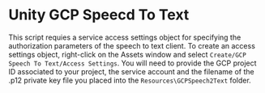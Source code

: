 # Unity GCP Speecd To Text

This script requies a service access settings object for specifying the authorization parameters of the speech to text client. To create an access settings object, right-click on the Assets window and select `Create/GCP Speech To Text/Access Settings`. You will need to provide the GCP project ID associated to your project, the service account and the filename of the .p12 private key file you placed into the `Resources\GCPSpeech2Text` folder.
